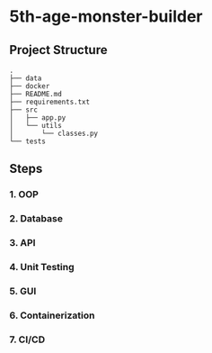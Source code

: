 # 5th-age-monster-builder

## Project Structure

```
.
├── data
├── docker
├── README.md
├── requirements.txt
├── src
│   ├── app.py
│   └── utils
│       └── classes.py
└── tests
```

## Steps

### 1. OOP

### 2. Database

### 3. API

### 4. Unit Testing

### 5. GUI

### 6. Containerization

### 7. CI/CD
